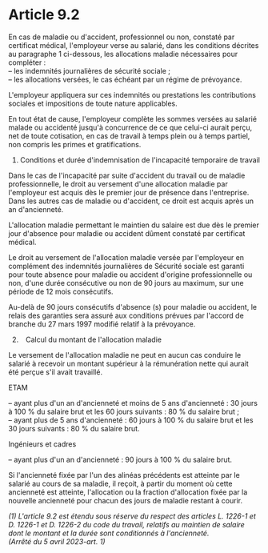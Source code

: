 # Article 9.2

En cas de maladie ou d'accident, professionnel ou non, constaté par certificat médical, l'employeur verse au salarié, dans les conditions décrites au paragraphe 1 ci-dessous, les allocations maladie nécessaires pour compléter :   
– les indemnités journalières de sécurité sociale ;   
– les allocations versées, le cas échéant par un régime de prévoyance. 

L'employeur appliquera sur ces indemnités ou prestations les contributions sociales et impositions de toute nature applicables. 

En tout état de cause, l'employeur complète les sommes versées au salarié malade ou accidenté jusqu'à concurrence de ce que celui-ci aurait perçu, net de toute cotisation, en cas de travail à temps plein ou à temps partiel, non compris les primes et gratifications. 

1. Conditions et durée d'indemnisation de l'incapacité temporaire de travail 

Dans le cas de l'incapacité par suite d'accident du travail ou de maladie professionnelle, le droit au versement d'une allocation maladie par l'employeur est acquis dès le premier jour de présence dans l'entreprise. Dans les autres cas de maladie ou d'accident, ce droit est acquis après un an d'ancienneté. 

L'allocation maladie permettant le maintien du salaire est due dès le premier jour d'absence pour maladie ou accident dûment constaté par certificat médical. 

Le droit au versement de l'allocation maladie versée par l'employeur en complément des indemnités journalières de Sécurité sociale est garanti pour toute absence pour maladie ou accident d'origine professionnelle ou non, d'une durée consécutive ou non de 90 jours au maximum, sur une période de 12 mois consécutifs. 

Au-delà de 90 jours consécutifs d'absence (s) pour maladie ou accident, le relais des garanties sera assuré aux conditions prévues par l'accord de branche du 27 mars 1997 modifié relatif à la prévoyance. 

2.   Calcul du montant de l'allocation maladie 

Le versement de l'allocation maladie ne peut en aucun cas conduire le salarié à recevoir un montant supérieur à la rémunération nette qui aurait été perçue s'il avait travaillé. 

ETAM 

– ayant plus d'un an d'ancienneté et moins de 5 ans d'ancienneté : 30 jours à 100 % du salaire brut et les 60 jours suivants : 80 % du salaire brut ;   
– ayant plus de 5 ans d'ancienneté : 60 jours à 100 % du salaire brut et les 30 jours suivants : 80 % du salaire brut. 

Ingénieurs et cadres 

– ayant plus d'un an d'ancienneté : 90 jours à 100 % du salaire brut. 

Si l'ancienneté fixée par l'un des alinéas précédents est atteinte par le salarié au cours de sa maladie, il reçoit, à partir du moment où cette ancienneté est atteinte, l'allocation ou la fraction d'allocation fixée par la nouvelle ancienneté pour chacun des jours de maladie restant à courir. 

 *(1) L'article 9.2 est étendu sous réserve du respect des articles L. 1226-1 et D. 1226-1 et D. 1226-2 du code du travail, relatifs au maintien de salaire dont le montant et la durée sont conditionnés à l'ancienneté.   
(Arrêté du 5 avril 2023-art. 1)*

